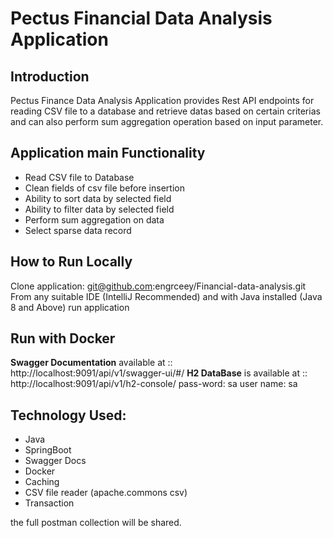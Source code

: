 # Pectus Financial Data Analysis Application

## Introduction 
Pectus Finance Data Analysis Application provides Rest API endpoints for reading CSV file to a database
and retrieve datas based on certain criterias and can also perform sum aggregation operation based on
input parameter.

## Application main Functionality
* Read CSV file to Database
* Clean fields of csv file before insertion
* Ability to sort data by selected field
* Ability to filter data by selected field
* Perform sum aggregation on data
* Select sparse data record

## How to Run Locally
Clone application: git@github.com:engrceey/Financial-data-analysis.git
From any suitable IDE (IntelliJ Recommended) and with Java installed (Java 8 and Above) run application

## Run with Docker


**Swagger Documentation** available at :: http://localhost:9091/api/v1/swagger-ui/#/
**H2 DataBase** is available at :: http://localhost:9091/api/v1/h2-console/
pass-word: sa
user name: sa

## Technology Used:
* Java
* SpringBoot
* Swagger Docs
* Docker
* Caching
* CSV file reader (apache.commons csv)
* Transaction

the full postman collection will be shared.
